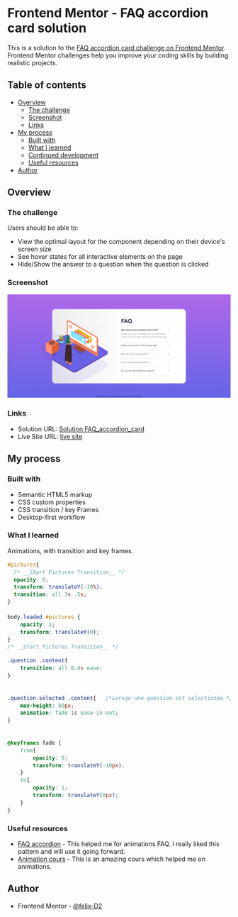 # Frontend Mentor - FAQ accordion card solution

This is a solution to the [FAQ accordion card challenge on Frontend Mentor](https://www.frontendmentor.io/challenges/faq-accordion-card-XlyjD0Oam). Frontend Mentor challenges help you improve your coding skills by building realistic projects. 

## Table of contents

- [Overview](#overview)
  - [The challenge](#the-challenge)
  - [Screenshot](#screenshot)
  - [Links](#links)
- [My process](#my-process)
  - [Built with](#built-with)
  - [What I learned](#what-i-learned)
  - [Continued development](#continued-development)
  - [Useful resources](#useful-resources)
- [Author](#author)


## Overview

### The challenge

Users should be able to:

- View the optimal layout for the component depending on their device's screen size
- See hover states for all interactive elements on the page
- Hide/Show the answer to a question when the question is clicked

### Screenshot

![](images/screenshot.png)


### Links

- Solution URL: [Solution FAQ_accordion_card](https://github.com/felix-D2/FAQ_accordion_card)
- Live Site URL: [live site](https://felix-d2.github.io/FAQ_accordion_card/)

## My process

### Built with

- Semantic HTML5 markup
- CSS custom properties
- CSS transition / key Frames
- Desktop-first workflow

### What I learned

Animations, with transition and key frames.


```css
#pictures{
  /* __Start Pictures Transition__ */
  opacity: 0;
  transform: translateY(-10%);
  transition: all 3s .5s;
}

body.loaded #pictures {
    opacity: 1;
    transform: translateY(0);
}
/* __Start Pictures Transition__ */
```
```css
.question .content{
    transition: all 0.4s ease;
}


.question.selected .content{   /*Lorsqu'une question est selectionée */
    max-height: 80px;
    animation: fade 1s ease-in-out;
}


@keyframes fade {
    from{
        opacity: 0;
        transform: translateY(-10px);
    }
    to{
        opacity: 1;
        transform: translateY(0px);
    }
}
```


### Useful resources

- [FAQ accordion](https://www.youtube.com/watch?v=4qnWreynXLU) - This helped me for animations FAQ. I really liked this pattern and will use it going forward.
- [Animation cours](https://openclassrooms.com/fr/courses/5919246-creez-des-animations-css-modernes) - This is an amazing cours which helped me on animations.

## Author

- Frontend Mentor - [@felix-D2](https://www.frontendmentor.io/profile/felix-D2)

